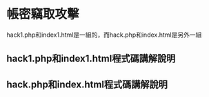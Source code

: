 帳密竊取攻擊
===============================================================
hack1.php和index1.html是一組的，而hack.php和index.html是另外一組

hack1.php和index1.html程式碼講解說明
-----------------------------------








hack.php和index.html程式碼講解說明
---------------------------------
